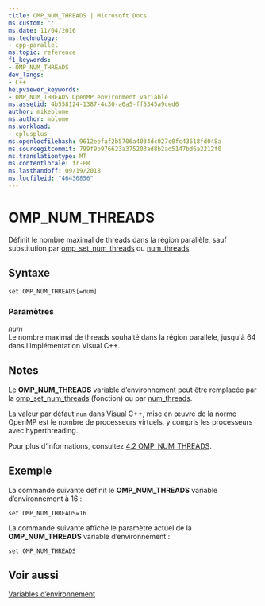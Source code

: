 ```yaml
---
title: OMP_NUM_THREADS | Microsoft Docs
ms.custom: ''
ms.date: 11/04/2016
ms.technology:
- cpp-parallel
ms.topic: reference
f1_keywords:
- OMP_NUM_THREADS
dev_langs:
- C++
helpviewer_keywords:
- OMP_NUM_THREADS OpenMP environment variable
ms.assetid: 4b558124-1387-4c30-a6a5-ff5345a9ced6
author: mikeblome
ms.author: mblome
ms.workload:
- cplusplus
ms.openlocfilehash: 9612eefaf2b5706a4034dc027c0fc43618fd048a
ms.sourcegitcommit: 799f9b976623a375203ad8b2ad5147bd6a2212f0
ms.translationtype: MT
ms.contentlocale: fr-FR
ms.lasthandoff: 09/19/2018
ms.locfileid: "46436856"
---
```

# <a name="ompnumthreads"></a>OMP_NUM_THREADS

Définit le nombre maximal de threads dans la région parallèle, sauf substitution par [omp_set_num_threads](../../../parallel/openmp/reference/omp-set-num-threads.md) ou [num_threads](../../../parallel/openmp/reference/num-threads.md).

## <a name="syntax"></a>Syntaxe

```
set OMP_NUM_THREADS[=num]
```

### <a name="parameters"></a>Paramètres

*num*<br/>
Le nombre maximal de threads souhaité dans la région parallèle, jusqu'à 64 dans l’implémentation Visual C++.

## <a name="remarks"></a>Notes

Le **OMP_NUM_THREADS** variable d’environnement peut être remplacée par la [omp_set_num_threads](../../../parallel/openmp/reference/omp-set-num-threads.md) (fonction) ou par [num_threads](../../../parallel/openmp/reference/num-threads.md).

La valeur par défaut `num` dans Visual C++, mise en œuvre de la norme OpenMP est le nombre de processeurs virtuels, y compris les processeurs avec hyperthreading.

Pour plus d’informations, consultez [4.2 OMP_NUM_THREADS](../../../parallel/openmp/4-2-omp-num-threads.md).

## <a name="example"></a>Exemple

La commande suivante définit le **OMP_NUM_THREADS** variable d’environnement à 16 :

```
set OMP_NUM_THREADS=16
```

La commande suivante affiche le paramètre actuel de la **OMP_NUM_THREADS** variable d’environnement :

```
set OMP_NUM_THREADS
```

## <a name="see-also"></a>Voir aussi

[Variables d’environnement](../../../parallel/openmp/reference/openmp-environment-variables.md)